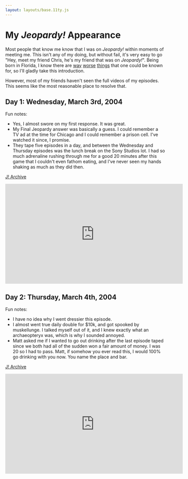 ```yaml
---
layout: layouts/base.11ty.js
---
```


# My _Jeopardy!_ Appearance

Most people that know me know that I was on _Jeopardy!_ within moments of meeting me. This isn't any of my doing, but without fail, it's very easy to go "Hey, meet my friend Chris, he's my friend that was on _Jeopardy!_". Being born in Florida, I know there are [way](https://www.browardpalmbeach.com/news/346-pound-man-punches-dominos-pizza-guy-for-forgetting-his-garlic-knots-cops-say-6471471) [worse](https://miami.cbslocal.com/2020/07/10/florida-man-iguana-bike-crash/) [things](https://nypost.com/2020/07/23/florida-man-tries-to-evade-arrest-by-cartwheeling-away-from-cops/) that one could be known for, so I'll gladly take this introduction.

However, most of my friends haven't seen the full videos of my episodes. This seems like the most reasonable place to resolve that.

## Day 1: Wednesday, March 3rd, 2004

Fun notes:

- Yes, I almost swore on my first response. It was great.
- My Final Jeopardy answer was basically a guess. I could remember a TV ad at the time for Chicago and I could remember a prison cell. I've watched it since, I promise.
- They tape five episodes in a day, and between the Wednesday and Thursday episodes was the lunch break on the Sony Studios lot. I had so much adrenaline rushing through me for a good 20 minutes after this game that I couldn't even fathom eating, and I've never seen my hands shaking as much as they did then.

[J! Archive](https://www.j-archive.com/showgame.php?game_id=3262)

<iframe width="560" height="315" src="https://www.youtube-nocookie.com/embed/O6MEInPIEUs?rel=0" title="YouTube video player" frameborder="0" allow="accelerometer; autoplay; clipboard-write; encrypted-media; gyroscope; picture-in-picture" allowfullscreen></iframe>

## Day 2: Thursday, March 4th, 2004

Fun notes:

- I have no idea why I went dressier this episode.
- I almost went true daily double for $10k, and got spooked by muskellunge. I talked myself out of it, and I knew exactly what an archaeopteryx was, which is why I sounded annoyed.
- Matt asked me if I wanted to go out drinking after the last episode taped since we both had all of the sudden won a fair amount of money. I was 20 so I had to pass. Matt, if somehow you ever read this, I would 100% go drinking with you now. You name the place and bar.

[J! Archive](https://www.j-archive.com/showgame.php?game_id=3267)

<iframe width="560" height="315" src="https://www.youtube-nocookie.com/embed/M4Of-cJceVM?rel=0" title="YouTube video player" frameborder="0" allow="accelerometer; autoplay; clipboard-write; encrypted-media; gyroscope; picture-in-picture" allowfullscreen></iframe>
